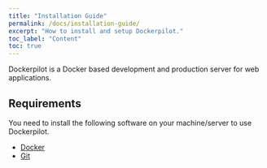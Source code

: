 ```yaml
---
title: "Installation Guide"
permalink: /docs/installation-guide/
excerpt: "How to install and setup Dockerpilot."
toc_label: "Content"
toc: true
---
```

Dockerpilot is a Docker based development and production server for web applications. 

## Requirements
You need to install the following software on your machine/server to use Dockerpilot.
* [Docker](https://www.docker.com/)
* [Git](https://git-scm.com)